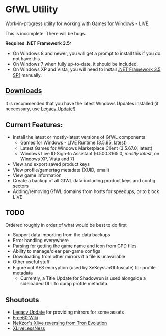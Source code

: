 # GfWL Utility

Work-in-progress utility for working with Games for Windows - LIVE.

This is incomplete. There will be bugs.

**Requires .NET Framework 3.5:**

* On Windows 8 and newer, you will get a prompt to install this if you do not have this.
* On Windows 7 when fully up-to-date, it should be included.
* On Windows XP and Vista, you will need to install [.NET Framework 3.5 SP1](https://dotnet.microsoft.com/en-us/download/dotnet-framework/net35-sp1) manually.

## [Downloads](https://github.com/InvoxiPlayGames/GfWLUtility/releases)

It is recommended that you have the latest Windows Updates installed (if neccessary, use [Legacy Update](https://legacyupdate.net)!)

## Current Features:

- Install the latest or mostly-latest versions of GfWL components
    - Games for Windows - LIVE Runtime (3.5.95, latest)
	- Latest Games for Windows Marketplace Client (3.5.67.0, latest)
	- Windows Live ID Sign-In Assistant (6.500.3165.0, *mostly latest*, on Windows XP, Vista and 7)
- View and export saved product keys
- View profile/gamertag metadata (XUID, email)
- View game information
- Create a backup of all GfWL data including product keys and config sectors
- Adding/removing GfWL domains from hosts for speedups, or to block LIVE

## TODO

Ordered roughly in order of what would be best to do first

- Support data importing from the data backups
- Error handling everywhere
- Parsing for getting the game name and icon from GPD files
- Ability to manage/clear per-game configs
- Downloading from other mirrors if a file is unavailable
- Other useful stuff
- Figure out AES encryption (used by XeKeysUnObfuscate) for profile metadata
    - Currently, a Title Update for Shadowrun is used alongside a sideloaded DLL to dump profile metadata.

## Shoutouts

* [Legacy Update](https://legacyupdate.net) for providing mirrors for some assets
* [Free60 Wiki](https://free60.org/)
* [NeKzor's Xlive reversing from Tron Evolution](https://github.com/NeKzor/tem/blob/master/doc/src/reversed/xlive.md)
* [XLiveLessNess](https://gitlab.com/GlitchyScripts/xlivelessness)
